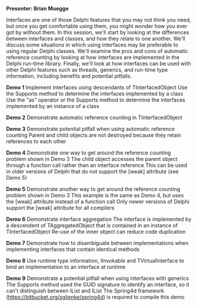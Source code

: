 **Presenter: Brian Muegge**

Interfaces are one of those Delphi features that you may not think you need, but once you get comfortable using them, you might wonder how you ever got by without them. In this session, we'll start by looking at the differences between interfaces and classes, and how they relate to one another. We'll discuss some situations in which using interfaces may be preferable to using regular Delphi classes. We'll examine the pros and cons of automatic reference counting by looking at how interfaces are implemented in the Delphi run-time library. Finally, we'll look at how interfaces can be used with other Delphi features such as threads, generics, and run-time type information, including benefits and potential pitfalls.

**Demo 1**
Implement interfaces using descendants of TInterfacedObject
Use the Supports method to determine the interfaces implemented by a class
Use the "as" operator or the Supports method to determine the interfaces implemented by an instance of a class

**Demo 2**
Demonstrate automatic reference counting in TInterfacedObject

**Demo 3**
Demonstrate potential pitfall when using automatic reference counting
Parent and child objects are not destroyed because they retain references to each other

**Demo 4**
Demonstrate one way to get around the reference counting problem shown in Demo 3
The child object accesses the parent object through a function call rather than an interface reference
This can be used in older versions of Delphi that do not support the [weak] attribute (see Demo 5)

**Demo 5**
Demonstrate another way to get around the reference counting problem shown in Demo 3
This example is the same as Demo 4, but uses the [weak] attribute instead of a function call
Only newer versions of Delphi support the [weak] attribute for all compilers

**Demo 6**
Demonstrate interface aggregation
The interface is implemented by a descendent of TAggregatedObject that is contained in an instance of TInterfacedObject
Re-use of the inner object can reduce code duplication

**Demo 7**
Demonstrate how to disambiguate between implementations when implementing interfaces that contain identical methods

**Demo 8**
Use runtime type information, IInvokable and TVirtualInterface to bind an implementation to an interface at runtime

**Demo 9**
Demonstrate a potential pitfall when using interfaces with generics
The Supports method used the GUID signature to identify an interface, so it can't distinguish between IList<string> and IList<Integer>
The Spring4d framework (https://bitbucket.org/sglienke/spring4d) is required to compile this demo
